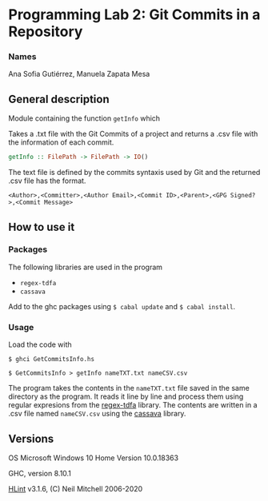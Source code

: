 # Programming Lab 2: Git Commits in a Repository
### Names
Ana Sofia Gutiérrez, Manuela Zapata Mesa
## General description
Module containing the function `getInfo` which

Takes a .txt file with the Git Commits of a project and returns
a .csv file with the information of each commit.

```haskell
getInfo :: FilePath -> FilePath -> IO()
```
The text file is defined by the commits syntaxis used by Git and the
returned .csv file has the format.

`<Author>,<Committer>,<Author Email>,<Commit ID>,<Parent>,<GPG Signed?>,<Commit Message>`

## How to use it
### Packages
The following libraries are used in the program
* `regex-tdfa`
* `cassava`

Add to the ghc packages using `$ cabal update` 
and `$ cabal install`.

### Usage
Load the code with

`$ ghci GetCommitsInfo.hs`
  
`$ GetCommitsInfo > getInfo nameTXT.txt nameCSV.csv`
  

The program takes the contents in the `nameTXT.txt` file saved in the same 
directory as the program. It reads it line by line and 
process them using regular expresions from the 
[regex-tdfa](http://hackage.haskell.org/package/regex-tdfa) library.
The contents are written in a .csv file named `nameCSV.csv` using the 
[cassava](https://hackage.haskell.org/package/cassava) library.

## Versions
OS Microsoft Windows 10 Home Version 10.0.18363

GHC, version 8.10.1

[HLint](https://hackage.haskell.org/package/hlint) v3.1.6, 
(C) Neil Mitchell 2006-2020
